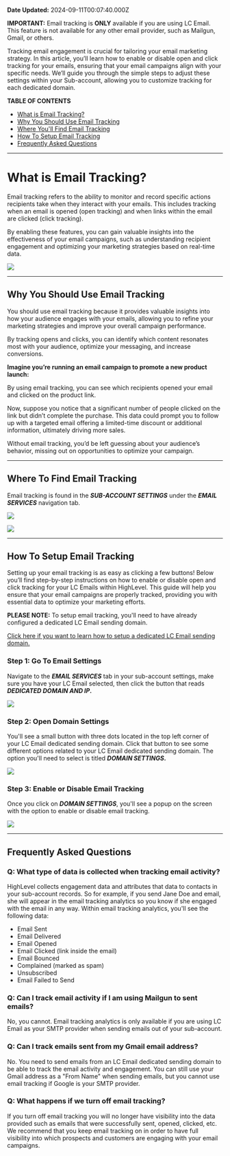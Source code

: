 **Date Updated:** 2024-09-11T00:07:40.000Z

**IMPORTANT:** Email tracking is **ONLY** available if you are using LC Email. This feature is not available for any other email provider, such as Mailgun, Gmail, or others.

  
Tracking email engagement is crucial for tailoring your email marketing strategy. In this article, you’ll learn how to enable or disable open and click tracking for your emails, ensuring that your email campaigns align with your specific needs. We’ll guide you through the simple steps to adjust these settings within your Sub-account, allowing you to customize tracking for each dedicated domain.

  
**TABLE OF CONTENTS**

* [What is Email Tracking?](#What-is-Email-Tracking?)[](#Why-You-Should-Use-Email-Tracking)
* [Why You Should Use Email Tracking](#Why-You-Should-Use-Email-Tracking)[](#Where-You'll-Find-Email-Tracking)
* [Where You'll Find Email Tracking](#Where-You'll-Find-Email-Tracking)[](#How-To-Setup-Email-Tracking)
* [How To Setup Email Tracking](#How-To-Setup-Email-Tracking)[](#Frequently-Asked-Questions)
* [Frequently Asked Questions](#Frequently-Asked-Questions)

  
---

  
# **What is Email Tracking?**

Email tracking refers to the ability to monitor and record specific actions recipients take when they interact with your emails. This includes tracking when an email is opened (open tracking) and when links within the email are clicked (click tracking).

  
By enabling these features, you can gain valuable insights into the effectiveness of your email campaigns, such as understanding recipient engagement and optimizing your marketing strategies based on real-time data.

  
**![](https://s3.amazonaws.com/cdn.freshdesk.com/data/helpdesk/attachments/production/155031768039/original/_LJPe1CEkFO09bZyqB0APRn_6V_fjs2PRw.gif?1724785224)**

  
---

  
## **Why You Should Use Email Tracking**

You should use email tracking because it provides valuable insights into how your audience engages with your emails, allowing you to refine your marketing strategies and improve your overall campaign performance.

  
By tracking opens and clicks, you can identify which content resonates most with your audience, optimize your messaging, and increase conversions.

  
**Imagine you’re running an email campaign to promote a new product launch:**

By using email tracking, you can see which recipients opened your email and clicked on the product link.

  
Now, suppose you notice that a significant number of people clicked on the link but didn’t complete the purchase. This data could prompt you to follow up with a targeted email offering a limited-time discount or additional information, ultimately driving more sales.

  
Without email tracking, you’d be left guessing about your audience’s behavior, missing out on opportunities to optimize your campaign.

  
---

  
## **Where To Find Email Tracking**

Email tracking is found in the **_SUB-ACCOUNT SETTINGS_** under the **_EMAIL SERVICES_** navigation tab.

  
![](https://s3.amazonaws.com/cdn.freshdesk.com/data/helpdesk/attachments/production/155031768112/original/wZ3HiPH-bX_RcndoVfgdSi6hd15_4eu0nw.jpg?1724785282)

![](https://s3.amazonaws.com/cdn.freshdesk.com/data/helpdesk/attachments/production/155031768087/original/vjlZN3jDEFVe22qIbBMr2h3Jb041Yc9mUA.jpg?1724785264)

  
---

  
## **How To Setup Email Tracking**

Setting up your email tracking is as easy as clicking a few buttons! Below you’ll find step-by-step instructions on how to enable or disable open and click tracking for your LC Emails within HighLevel. This guide will help you ensure that your email campaigns are properly tracked, providing you with essential data to optimize your marketing efforts.

  
**PLEASE NOTE:** To setup email tracking, you'll need to have already configured a dedicated LC Email sending domain.

[Click here if you want to learn how to setup a dedicated LC Email sending domain.](https://help.gohighlevel.com/en/support/solutions/articles/48001226115)

  
### **Step 1:** Go To Email Settings

Navigate to the **_EMAIL SERVICES_** tab in your sub-account settings, make sure you have your LC Email selected, then click the button that reads **_DEDICATED DOMAIN AND IP_.**

  
![](https://s3.amazonaws.com/cdn.freshdesk.com/data/helpdesk/attachments/production/155031768466/original/aKaW4hSM6jlbYQ8YsuFx7f13KLU99ns07g.jpg?1724785936)

  
### **Step 2:** Open Domain Settings

You'll see a small button with three dots located in the top left corner of your LC Email dedicated sending domain. Click that button to see some different options related to your LC Email dedicated sending domain. The option you'll need to select is titled **_DOMAIN SETTINGS_.**

  
![](https://s3.amazonaws.com/cdn.freshdesk.com/data/helpdesk/attachments/production/155031768659/original/x0pdw0Im8Sfn8ZjCLBWPdi7oMKnMGkKBOg.png?1724786329)

  
### **Step 3:** Enable or Disable Email Tracking

Once you click on **_DOMAIN SETTINGS_**, you'll see a popup on the screen with the option to enable or disable email tracking.

  
![](https://s3.amazonaws.com/cdn.freshdesk.com/data/helpdesk/attachments/production/155031768960/original/WbZSc4Cl8zdV--RyVOxilKYlYW-MP3dTpA.jpg?1724787015)

  
---

  
## **Frequently Asked Questions**

  
### **Q: What type of data is collected when tracking email activity?**

HighLevel collects engagement data and attributes that data to contacts in your sub-account records. So for example, if you send Jane Doe and email, she will appear in the email tracking analytics so you know if she engaged with the email in any way. Within email tracking analytics, you'll see the following data:

* Email Sent
* Email Delivered
* Email Opened
* Email Clicked (link inside the email)
* Email Bounced
* Complained (marked as spam)
* Unsubscribed
* Email Failed to Send
  
  
### **Q: Can I track email activity if I am using Mailgun to sent emails?**

No, you cannot. Email tracking analytics is only available if you are using LC Email as your SMTP provider when sending emails out of your sub-account.
  
  
### **Q: Can I track emails sent from my Gmail email address?**

No. You need to send emails from an LC Email dedicated sending domain to be able to track the email activity and engagement. You can still use your Gmail address as a "From Name" when sending emails, but you cannot use email tracking if Google is your SMTP provider.
  
  
### **Q: What happens if we turn off email tracking?**

If you turn off email tracking you will no longer have visibility into the data provided such as emails that were successfully sent, opened, clicked, etc. We recommend that you keep email tracking on in order to have full visibility into which prospects and customers are engaging with your email campaigns.